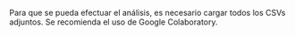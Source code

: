 Para que se pueda efectuar el análisis, es necesario cargar todos los CSVs adjuntos. Se recomienda el uso de Google Colaboratory. 
